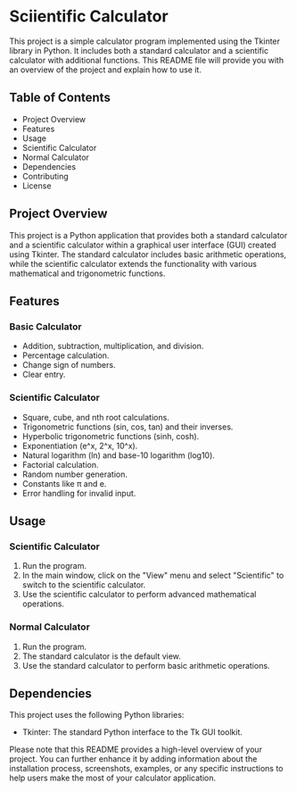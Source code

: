 # Sciientific Calculator

This project is a simple calculator program implemented using the Tkinter library in Python. It includes both a standard calculator and a scientific calculator with additional functions. This README file will provide you with an overview of the project and explain how to use it.

## Table of Contents
* Project Overview
* Features
* Usage
* Scientific Calculator
* Normal Calculator
* Dependencies
* Contributing
* License
  
## Project Overview
This project is a Python application that provides both a standard calculator and a scientific calculator within a graphical user interface (GUI) created using Tkinter. The standard calculator includes basic arithmetic operations, while the scientific calculator extends the functionality with various mathematical and trigonometric functions.

## Features

### Basic Calculator
* Addition, subtraction, multiplication, and division.
* Percentage calculation.
* Change sign of numbers.
* Clear entry.

### Scientific Calculator
* Square, cube, and nth root calculations.
* Trigonometric functions (sin, cos, tan) and their inverses.
* Hyperbolic trigonometric functions (sinh, cosh).
* Exponentiation (e^x, 2^x, 10^x).
* Natural logarithm (ln) and base-10 logarithm (log10).
* Factorial calculation.
* Random number generation.
* Constants like π and e.
* Error handling for invalid input.

## Usage

### Scientific Calculator
1. Run the program.
2. In the main window, click on the "View" menu and select "Scientific" to switch to the scientific calculator.
3. Use the scientific calculator to perform advanced mathematical operations.
### Normal Calculator
1. Run the program.
2. The standard calculator is the default view.
3. Use the standard calculator to perform basic arithmetic operations.
   
## Dependencies
This project uses the following Python libraries:

* Tkinter: The standard Python interface to the Tk GUI toolkit.

Please note that this README provides a high-level overview of your project. You can further enhance it by adding information about the installation process, screenshots, examples, or any specific instructions to help users make the most of your calculator application.
